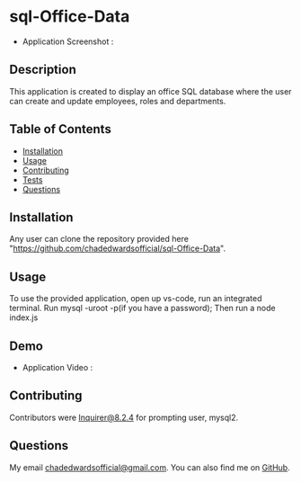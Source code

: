 # sql-Office-Data
  - Application Screenshot : 
  
  ## Description
  This application is created to display an office SQL database where the user can create and update employees, roles and departments. 
  
  ## Table of Contents
  - [Installation](#installation)
  - [Usage](#usage)
  - [Contributing](#contributing)
  - [Tests](#tests)
  - [Questions](#questions)
  
  ## Installation
  Any user can clone the repository provided here "https://github.com/chadedwardsofficial/sql-Office-Data". 
  
  ## Usage
  To use the provided application, open up vs-code, run an integrated terminal. Run mysql -uroot -p(if you have a password);
  Then run a node index.js
  
  ## Demo
  - Application Video :  
  
  ## Contributing
  Contributors were Inquirer@8.2.4 for prompting user, mysql2. 
  

  ## Questions
  My email [chadedwardsofficial@gmail.com](mailto:chadedwardsofficial@gmail.com). You can also find me on [GitHub](https://github.com/chadedwardsofficial).
  
